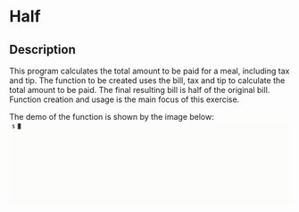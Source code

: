 # Half

## Description

This program calculates the total amount to be paid for a meal, including tax and tip.
The function to be created uses the bill, tax and tip to calculate the total amount to be paid.
The final resulting bill is half of the original bill.
Function creation and usage is the main focus of this exercise.

The demo of the function is shown by the image below:
![Demo](/Week_1/half/img/half.gif)